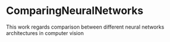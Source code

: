 # ComparingNeuralNetworks
This work regards comparison between different neural networks architectures in computer vision
